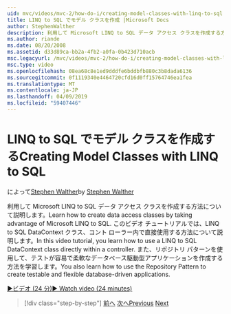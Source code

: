 ```yaml
---
uid: mvc/videos/mvc-2/how-do-i/creating-model-classes-with-linq-to-sql
title: LINQ to SQL でモデル クラスを作成 |Microsoft Docs
author: StephenWalther
description: 利用して Microsoft LINQ to SQL データ アクセス クラスを作成する方法について説明します。 このビデオ チュートリアルでは、LINQ to SQL DataContext を使用する方法について説明します.
ms.author: riande
ms.date: 08/20/2008
ms.assetid: d33d89ca-bb2a-4fb2-a0fa-0b423d710acb
msc.legacyurl: /mvc/videos/mvc-2/how-do-i/creating-model-classes-with-linq-to-sql
msc.type: video
ms.openlocfilehash: 08ea68c8e1ed9dddfe6bddbfb880c3b8dada6136
ms.sourcegitcommit: 0f1119340e4464720cfd16d0ff15764746ea1fea
ms.translationtype: MT
ms.contentlocale: ja-JP
ms.lasthandoff: 04/09/2019
ms.locfileid: "59407446"
---
```

# <a name="creating-model-classes-with-linq-to-sql"></a><span data-ttu-id="b00ab-104">LINQ to SQL でモデル クラスを作成する</span><span class="sxs-lookup"><span data-stu-id="b00ab-104">Creating Model Classes with LINQ to SQL</span></span>

<span data-ttu-id="b00ab-105">によって[Stephen Walther](https://github.com/StephenWalther)</span><span class="sxs-lookup"><span data-stu-id="b00ab-105">by [Stephen Walther](https://github.com/StephenWalther)</span></span>

<span data-ttu-id="b00ab-106">利用して Microsoft LINQ to SQL データ アクセス クラスを作成する方法について説明します。</span><span class="sxs-lookup"><span data-stu-id="b00ab-106">Learn how to create data access classes by taking advantage of Microsoft LINQ to SQL.</span></span> <span data-ttu-id="b00ab-107">このビデオ チュートリアルでは、LINQ to SQL DataContext クラス、コント ローラー内で直接使用する方法について説明します。</span><span class="sxs-lookup"><span data-stu-id="b00ab-107">In this video tutorial, you learn how to use a LINQ to SQL DataContext class directly within a controller.</span></span> <span data-ttu-id="b00ab-108">また、リポジトリ パターンを使用して、テストが容易で柔軟なデータベース駆動型アプリケーションを作成する方法を学習します。</span><span class="sxs-lookup"><span data-stu-id="b00ab-108">You also learn how to use the Repository Pattern to create testable and flexible database-driven applications.</span></span>

[<span data-ttu-id="b00ab-109">&#9654;ビデオ (24 分)</span><span class="sxs-lookup"><span data-stu-id="b00ab-109">&#9654; Watch video (24 minutes)</span></span>](https://channel9.msdn.com/Blogs/ASP-NET-Site-Videos/creating-model-classes-with-linq-to-sql)

> [!div class="step-by-step"]
> <span data-ttu-id="b00ab-110">[前へ](creating-custom-html-helpers.md)
> [次へ](displaying-a-table-of-database-data.md)</span><span class="sxs-lookup"><span data-stu-id="b00ab-110">[Previous](creating-custom-html-helpers.md)
[Next](displaying-a-table-of-database-data.md)</span></span>
